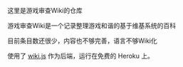 这里是游戏审查Wiki的仓库

游戏审查Wiki是一个记录整理游戏和谐的基于维基系统的百科

目前条目数还很少，内容也不够完善，语言不够Wiki化

使用了 [wiki.js](https://wiki.js.org) 作为后端，运行在免费的 Heroku 上。
